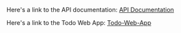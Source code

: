 Here's a link to the API documentation: [API Documentation](https://docs.google.com/document/d/1tMW7MNs6Sznj_088_hrlRHQYqqB8JyFkd0MT53EmT1U/edit?usp=sharing)


Here's a link to the Todo Web App: [Todo-Web-App](https://todo-app-tgh-tech.onrender.com)



